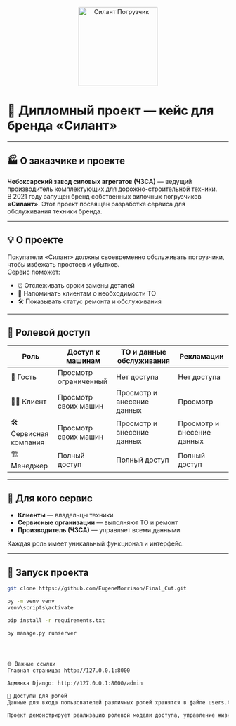 <!-- Баннер с изображением вилочного погрузчика (замени ссылку на свою) -->
<p align="center">
  <img src="https://cdn-icons-png.flaticon.com/512/833/833277.png" alt="Силант Погрузчик" width="180" />
</p>

# 🚜 Дипломный проект — кейс для бренда **«Силант»**

---

## 🏭 О заказчике и проекте

**Чебоксарский завод силовых агрегатов (ЧЗСА)** — ведущий производитель комплектующих для дорожно-строительной техники.  
В 2021 году запущен бренд собственных вилочных погрузчиков **«Силант»**. Этот проект посвящён разработке сервиса для обслуживания техники бренда.

---

## 💡 О проекте

Покупатели «Силант» должны своевременно обслуживать погрузчики, чтобы избежать простоев и убытков.  
Сервис поможет:  

- ⏰ Отслеживать сроки замены деталей  
- 📲 Напоминать клиентам о необходимости ТО  
- 🛠 Показывать статус ремонта и обслуживания

---

## 🔐 Ролевой доступ

| Роль                 | Доступ к машинам        | ТО и данные обслуживания       | Рекламации                 |
|----------------------|------------------------|-------------------------------|----------------------------|
| 👤 Гость             | Просмотр ограниченный  | Нет доступа                   | Нет доступа                |
| 🧑‍💼 Клиент          | Просмотр своих машин   | Просмотр и внесение данных    | Просмотр                   |
| 🛠 Сервисная компания | Просмотр своих машин   | Просмотр и внесение данных    | Просмотр и внесение данных |
| 🏗 Менеджер          | Полный доступ          | Полный доступ                 | Полный доступ              |

---

## 🎯 Для кого сервис

- **Клиенты** — владельцы техники  
- **Сервисные организации** — выполняют ТО и ремонт  
- **Производитель (ЧЗСА)** — управляет всеми данными  

Каждая роль имеет уникальный функционал и интерфейс.

---

## 🚀 Запуск проекта

```bash
git clone https://github.com/EugeneMorrison/Final_Cut.git

py -m venv venv
venv\scripts\activate

pip install -r requirements.txt

py manage.py runserver




🌐 Важные ссылки
Главная страница: http://127.0.0.1:8000

Админка Django: http://127.0.0.1:8000/admin

🔑 Доступы для ролей
Данные для входа пользователей различных ролей хранятся в файле users.txt.

Проект демонстрирует реализацию ролевой модели доступа, управление жизненным циклом техники и интеграцию сервисных процессов в едином веб-приложении.
